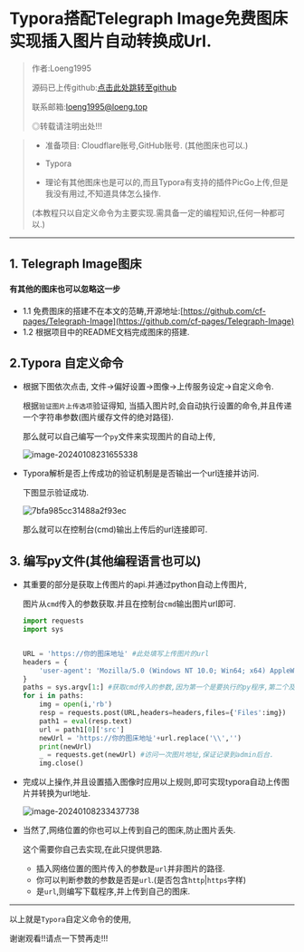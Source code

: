 # Typora搭配Telegraph Image免费图床实现插入图片自动转换成Url.

>作者:Loeng1995
>
>源码已上传github:[点击此处跳转至github](https://github.com/loeng1995/typora-upload-images)
>
>联系邮箱:loeng1995@loeng.top
>
>◎转载请注明出处!!!

>- 准备项目: Cloudflare账号,GitHub账号. (其他图床也可以.)
>
>- Typora
>
>- 理论有其他图床也是可以的,而且Typora有支持的插件PicGo上传,但是我没有用过,不知道具体怎么操作.  
>
>  (本教程只以自定义命令为主要实现.需具备一定的编程知识,任何一种都可以.)

---

## 1. Telegraph Image图床

#### 有其他的图床也可以忽略这一步

- 1.1 免费图床的搭建不在本文的范畴,开源地址:[https://github.com/cf-pages/Telegraph-Image](https://github.com/cf-pages/Telegraph-Image)
- 1.2 根据项目中的README文档完成图床的搭建.

## 2.Typora 自定义命令

- 根据下图依次点击, 文件→偏好设置→图像→上传服务设定→自定义命令.

  根据`验证图片上传选项`验证得知, 当插入图片时,会自动执行设置的命令,并且传递一个字符串参数(图片缓存文件的绝对路径).

  那么就可以自己编写一个`py`文件来实现图片的自动上传,

  

  ![image-20240108231655338](https://images.loeng.top/file/664201ccb199cdb372f8e.png)

- Typora解析是否上传成功的验证机制是是否输出一个url连接并访问.

  下图显示验证成功.

  ![7bfa985cc31488a2f93ec](https://images.loeng.top/file/9bacfd0ef004d655c3bd9.jpg)

  那么就可以在控制台(cmd)输出上传后的url连接即可.

## 3. 编写py文件(其他编程语言也可以)

- 其重要的部分是获取上传图片的api.并通过python自动上传图片,

  图片从`cmd`传入的参数获取.并且在控制台`cmd`输出图片url即可.

  ```python
  import requests
  import sys
  
  
  URL = 'https://你的图床地址' #此处填写上传图片的url
  headers = {
      'user-agent': 'Mozilla/5.0 (Windows NT 10.0; Win64; x64) AppleWebKit/537.36 (KHTML, like Gecko) Chrome/120.0.0.0 Safari/537.36'
  }
  paths = sys.argv[1:] #获取cmd传入的参数,因为第一个是要执行的py程序,第二个及以后才是图片的绝对路径
  for i in paths:
      img = open(i,'rb')
      resp = requests.post(URL,headers=headers,files={'Files':img})
      path1 = eval(resp.text)
      url = path1[0]['src']
      newUrl = 'https://你的图床地址'+url.replace('\\','')
      print(newUrl)
      _ = requests.get(newUrl) #访问一次图片地址,保证记录到admin后台.
      img.close()
  ```

  

- 完成以上操作,并且设置插入图像时应用以上规则,即可实现typora自动上传图片并转换为url地址.

  ![image-20240108233437738](https://images.loeng.top/file/0aec0702e5a08203a66d3.png)

- 当然了,网络位置的你也可以上传到自己的图床,防止图片丢失.

  这个需要你自己去实现,在此只提供思路.

  - 插入网络位置的图片传入的参数是`url`并非图片的路径.
  - 你可以判断参数的参数是否是`url`.(是否包含`http`|`https`字样)
  - 是`url`,则编写下载程序,并上传到自己的图床.

---

以上就是`Typora`自定义命令的使用,

谢谢观看!!请点一下赞再走!!!

​	
